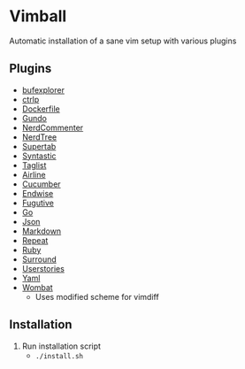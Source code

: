 # Vimball
Automatic installation of a sane vim setup with various plugins

## Plugins
* [bufexplorer](https://github.com/jlanzarotta/bufexplorer.git)
* [ctrlp](https://github.com/kien/ctrlp.vim)
* [Dockerfile](https://github.com/ekalinin/Dockerfile.vim.git)
* [Gundo](https://github.com/sjl/gundo.vim.git)
* [NerdCommenter](https://github.com/scrooloose/nerdcommenter.git)
* [NerdTree](https://github.com/scrooloose/nerdtree.git)
* [Supertab](https://github.com/ervandew/supertab.git)
* [Syntastic](https://github.com/scrooloose/syntastic.git)
* [Taglist](https://github.com/vim-scripts/taglist.vim.git)
* [Airline](https://github.com/vim-airline/vim-airline.git)
* [Cucumber](https://github.com/tpope/vim-cucumber.git)
* [Endwise](https://github.com/tpope/vim-endwise.git)
* [Fugutive](https://github.com/tpope/vim-fugitive.git)
* [Go](https://github.com/fatih/vim-go.git)
* [Json](https://github.com/leshill/vim-json.git)
* [Markdown](https://github.com/plasticboy/vim-markdown.git)
* [Repeat](https://github.com/tpope/vim-repeat.git)
* [Ruby](https://github.com/vim-ruby/vim-ruby.git)
* [Surround](https://github.com/tpope/vim-surround.git)
* [Userstories](https://github.com/pk/vim-userstories.git)
* [Yaml](https://github.com/stephpy/vim-yaml.git)
* [Wombat](https://github.com/vim-scripts/Wombat.git)
	- Uses modified scheme for vimdiff

## Installation
1. Run installation script
	* `./install.sh`
